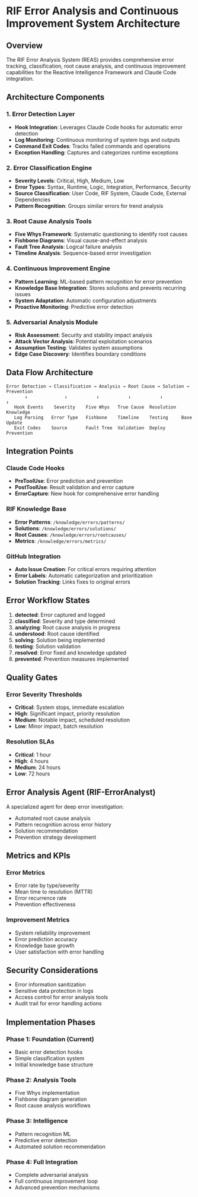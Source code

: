 # RIF Error Analysis and Continuous Improvement System Architecture

## Overview

The RIF Error Analysis System (REAS) provides comprehensive error tracking, classification, root cause analysis, and continuous improvement capabilities for the Reactive Intelligence Framework and Claude Code integration.

## Architecture Components

### 1. Error Detection Layer
- **Hook Integration**: Leverages Claude Code hooks for automatic error detection
- **Log Monitoring**: Continuous monitoring of system logs and outputs
- **Command Exit Codes**: Tracks failed commands and operations
- **Exception Handling**: Captures and categorizes runtime exceptions

### 2. Error Classification Engine
- **Severity Levels**: Critical, High, Medium, Low
- **Error Types**: Syntax, Runtime, Logic, Integration, Performance, Security
- **Source Classification**: User Code, RIF System, Claude Code, External Dependencies
- **Pattern Recognition**: Groups similar errors for trend analysis

### 3. Root Cause Analysis Tools
- **Five Whys Framework**: Systematic questioning to identify root causes
- **Fishbone Diagrams**: Visual cause-and-effect analysis
- **Fault Tree Analysis**: Logical failure analysis
- **Timeline Analysis**: Sequence-based error investigation

### 4. Continuous Improvement Engine
- **Pattern Learning**: ML-based pattern recognition for error prevention
- **Knowledge Base Integration**: Stores solutions and prevents recurring issues
- **System Adaptation**: Automatic configuration adjustments
- **Proactive Monitoring**: Predictive error detection

### 5. Adversarial Analysis Module
- **Risk Assessment**: Security and stability impact analysis
- **Attack Vector Analysis**: Potential exploitation scenarios
- **Assumption Testing**: Validates system assumptions
- **Edge Case Discovery**: Identifies boundary conditions

## Data Flow Architecture

```
Error Detection → Classification → Analysis → Root Cause → Solution → Prevention
       ↓              ↓           ↓           ↓           ↓           ↓
   Hook Events    Severity    Five Whys   True Cause  Resolution  Knowledge
   Log Parsing   Error Type   Fishbone    Timeline    Testing     Base Update
   Exit Codes    Source       Fault Tree  Validation  Deploy      Prevention
```

## Integration Points

### Claude Code Hooks
- **PreToolUse**: Error prediction and prevention
- **PostToolUse**: Result validation and error capture
- **ErrorCapture**: New hook for comprehensive error handling

### RIF Knowledge Base
- **Error Patterns**: `/knowledge/errors/patterns/`
- **Solutions**: `/knowledge/errors/solutions/`
- **Root Causes**: `/knowledge/errors/rootcauses/`
- **Metrics**: `/knowledge/errors/metrics/`

### GitHub Integration
- **Auto Issue Creation**: For critical errors requiring attention
- **Error Labels**: Automatic categorization and prioritization
- **Solution Tracking**: Links fixes to original errors

## Error Workflow States

1. **detected**: Error captured and logged
2. **classified**: Severity and type determined
3. **analyzing**: Root cause analysis in progress
4. **understood**: Root cause identified
5. **solving**: Solution being implemented
6. **testing**: Solution validation
7. **resolved**: Error fixed and knowledge updated
8. **prevented**: Prevention measures implemented

## Quality Gates

### Error Severity Thresholds
- **Critical**: System stops, immediate escalation
- **High**: Significant impact, priority resolution
- **Medium**: Notable impact, scheduled resolution
- **Low**: Minor impact, batch resolution

### Resolution SLAs
- **Critical**: 1 hour
- **High**: 4 hours
- **Medium**: 24 hours
- **Low**: 72 hours

## Error Analysis Agent (RIF-ErrorAnalyst)

A specialized agent for deep error investigation:
- Automated root cause analysis
- Pattern recognition across error history
- Solution recommendation
- Prevention strategy development

## Metrics and KPIs

### Error Metrics
- Error rate by type/severity
- Mean time to resolution (MTTR)
- Error recurrence rate
- Prevention effectiveness

### Improvement Metrics
- System reliability improvement
- Error prediction accuracy
- Knowledge base growth
- User satisfaction with error handling

## Security Considerations

- Error information sanitization
- Sensitive data protection in logs
- Access control for error analysis tools
- Audit trail for error handling actions

## Implementation Phases

### Phase 1: Foundation (Current)
- Basic error detection hooks
- Simple classification system
- Initial knowledge base structure

### Phase 2: Analysis Tools
- Five Whys implementation
- Fishbone diagram generation
- Root cause analysis workflows

### Phase 3: Intelligence
- Pattern recognition ML
- Predictive error detection
- Automated solution recommendation

### Phase 4: Full Integration
- Complete adversarial analysis
- Full continuous improvement loop
- Advanced prevention mechanisms